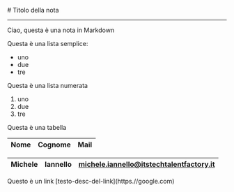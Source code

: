 \# Titolo della nota



---



Ciao, questa è una nota in Markdown



Questa è una lista semplice:

* uno
* due
* tre



Questa è una lista numerata

1. uno
2. due
3. tre



Questa è una tabella


| Nome | Cognome | Mail |
| --- | --- | --- |

| Michele | Iannello | michele.iannello@itstechtalentfactory.it
| --- | --- | --- |


Questo è un link \[testo-desc-del-link](https.//google.com)

